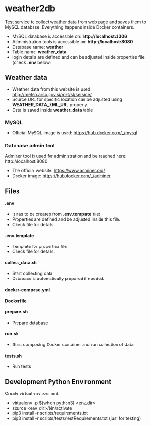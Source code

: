 # weather2db

Test service to collect weather data from web page and saves them to MySQL database. Everything happens inside Docker containers.
* MySQL database is accessible on: **http://localhost:3306**
* Administration tools is accessible on: **http://localhost:8080**
* Database name: **weather**
* Table name: **weather_data**
* login details are defined and can be adjusted inside properties file (check **.env** below)

## Weather data
* Weather data from this website is used: http://meteo.arso.gov.si/met/sl/service/
* Source URL for specific location can be adjusted using **WEATHER_DATA_XML_URL** property.
* Data is saved inside **weather_data** table

### MySQL
* Official MySQL image is used: https://hub.docker.com/_/mysql

### Database admin tool
Adminer tool is used for administration and be reached here: http://localhost:8080
* The official website: https://www.adminer.org/
* Docker image: https://hub.docker.com/_/adminer

## Files
#### .env
* It has to be created from **.env.template** file!
* Properties are defined and be adjusted inside this file.
* Check file for details.

#### .env.template
* Template for properties file.
* Check file for details.

#### collect_data.sh
* Start collecting data
* Database is automatically prepared if needed.

#### docker-compose.yml

#### Dockerfile

#### prepare.sh
* Prepare database

#### run.sh
* Start composing Docker container and run collection of data

#### tests.sh
* Run tests

## Development Python Environment
Create virtual environment:
* virtualenv -p $(which python3) <env_dir>
* source <env_dir>/bin/activate
* pip3 install -r scripts/requirements.txt
* pip3 install -r scripts/tests/testRequirements.txt (just for testing)